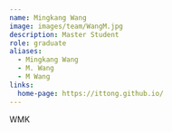 ```yaml
---
name: Mingkang Wang
image: images/team/WangM.jpg
description: Master Student
role: graduate
aliases:
  - Mingkang Wang
  - M. Wang
  - M Wang
links:
  home-page: https://ittong.github.io/
---
```


WMK